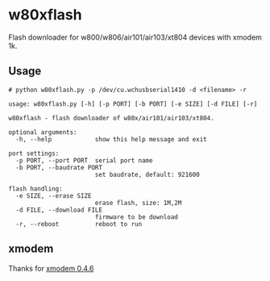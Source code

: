 # w80xflash

Flash downloader for w800/w806/air101/air103/xt804 devices with xmodem 1k.


## Usage

```
# python w80xflash.py -p /dev/cu.wchusbserial1410 -d <filename> -r

usage: w80xflash.py [-h] [-p PORT] [-b PORT] [-e SIZE] [-d FILE] [-r]

w80xflash - flash downloader of w80x/air101/air103/xt804.

optional arguments:
  -h, --help            show this help message and exit

port settings:
  -p PORT, --port PORT  serial port name
  -b PORT, --baudrate PORT
                        set baudrate, default: 921600

flash handling:
  -e SIZE, --erase SIZE
                        erase flash, size: 1M,2M
  -d FILE, --download FILE
                        firmware to be download
  -r, --reboot          reboot to run
```


## xmodem

Thanks for [xmodem 0.4.6](https://pypi.org/project/xmodem/)
